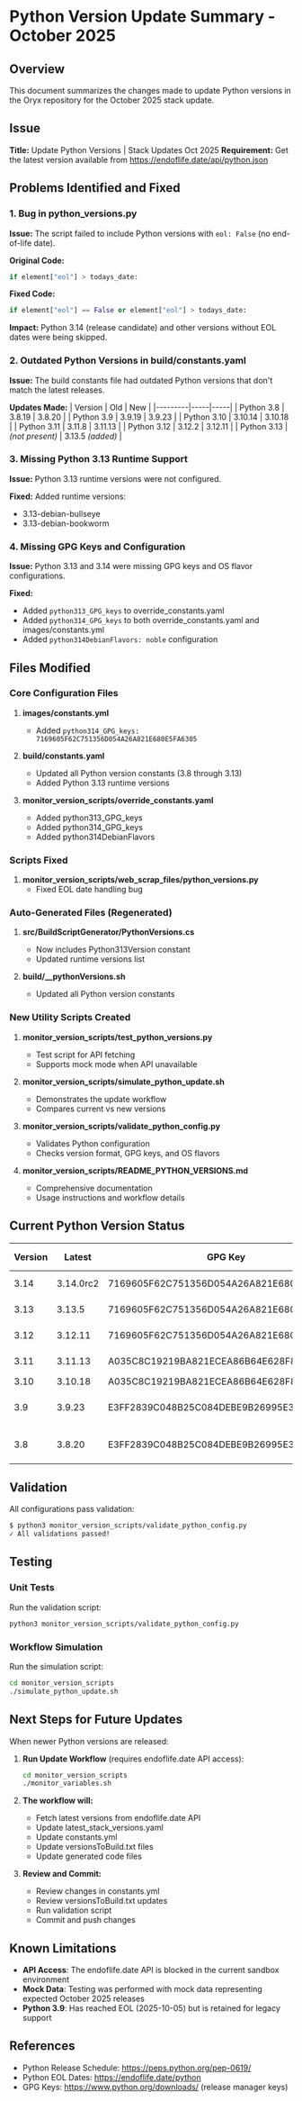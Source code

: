 # Python Version Update Summary - October 2025

## Overview
This document summarizes the changes made to update Python versions in the Oryx repository for the October 2025 stack update.

## Issue
**Title:** Update Python Versions | Stack Updates Oct 2025
**Requirement:** Get the latest version available from https://endoflife.date/api/python.json

## Problems Identified and Fixed

### 1. Bug in python_versions.py
**Issue:** The script failed to include Python versions with `eol: False` (no end-of-life date).

**Original Code:**
```python
if element["eol"] > todays_date:
```

**Fixed Code:**
```python
if element["eol"] == False or element["eol"] > todays_date:
```

**Impact:** Python 3.14 (release candidate) and other versions without EOL dates were being skipped.

### 2. Outdated Python Versions in build/constants.yaml
**Issue:** The build constants file had outdated Python versions that don't match the latest releases.

**Updates Made:**
| Version | Old | New |
|---------|-----|-----|
| Python 3.8 | 3.8.19 | 3.8.20 |
| Python 3.9 | 3.9.19 | 3.9.23 |
| Python 3.10 | 3.10.14 | 3.10.18 |
| Python 3.11 | 3.11.8 | 3.11.13 |
| Python 3.12 | 3.12.2 | 3.12.11 |
| Python 3.13 | *(not present)* | 3.13.5 *(added)* |

### 3. Missing Python 3.13 Runtime Support
**Issue:** Python 3.13 runtime versions were not configured.

**Fixed:** Added runtime versions:
- 3.13-debian-bullseye
- 3.13-debian-bookworm

### 4. Missing GPG Keys and Configuration
**Issue:** Python 3.13 and 3.14 were missing GPG keys and OS flavor configurations.

**Fixed:**
- Added `python313_GPG_keys` to override_constants.yaml
- Added `python314_GPG_keys` to both override_constants.yaml and images/constants.yml
- Added `python314DebianFlavors: noble` configuration

## Files Modified

### Core Configuration Files
1. **images/constants.yml**
   - Added `python314_GPG_keys: 7169605F62C751356D054A26A821E680E5FA6305`

2. **build/constants.yaml**
   - Updated all Python version constants (3.8 through 3.13)
   - Added Python 3.13 runtime versions

3. **monitor_version_scripts/override_constants.yaml**
   - Added python313_GPG_keys
   - Added python314_GPG_keys
   - Added python314DebianFlavors

### Scripts Fixed
1. **monitor_version_scripts/web_scrap_files/python_versions.py**
   - Fixed EOL date handling bug

### Auto-Generated Files (Regenerated)
1. **src/BuildScriptGenerator/PythonVersions.cs**
   - Now includes Python313Version constant
   - Updated runtime versions list

2. **build/__pythonVersions.sh**
   - Updated all Python version constants

### New Utility Scripts Created
1. **monitor_version_scripts/test_python_versions.py**
   - Test script for API fetching
   - Supports mock mode when API unavailable

2. **monitor_version_scripts/simulate_python_update.sh**
   - Demonstrates the update workflow
   - Compares current vs new versions

3. **monitor_version_scripts/validate_python_config.py**
   - Validates Python configuration
   - Checks version format, GPG keys, and OS flavors

4. **monitor_version_scripts/README_PYTHON_VERSIONS.md**
   - Comprehensive documentation
   - Usage instructions and workflow details

## Current Python Version Status

| Version | Latest | GPG Key | OS Flavors | Status |
|---------|--------|---------|------------|--------|
| 3.14 | 3.14.0rc2 | 7169605F62C751356D054A26A821E680E5FA6305 | noble | Active (RC) |
| 3.13 | 3.13.5 | 7169605F62C751356D054A26A821E680E5FA6305 | bullseye, bookworm | Active |
| 3.12 | 3.12.11 | 7169605F62C751356D054A26A821E680E5FA6305 | bullseye, bookworm | Active |
| 3.11 | 3.11.13 | A035C8C19219BA821ECEA86B64E628F8D684696D | bullseye, bookworm | Active |
| 3.10 | 3.10.18 | A035C8C19219BA821ECEA86B64E628F8D684696D | bullseye | Active |
| 3.9 | 3.9.23 | E3FF2839C048B25C084DEBE9B26995E310250568 | bullseye | EOL 2025-10-05 |
| 3.8 | 3.8.20 | E3FF2839C048B25C084DEBE9B26995E310250568 | bullseye, bookworm | EOL 2024-10-07 |

## Validation

All configurations pass validation:
```bash
$ python3 monitor_version_scripts/validate_python_config.py
✓ All validations passed!
```

## Testing

### Unit Tests
Run the validation script:
```bash
python3 monitor_version_scripts/validate_python_config.py
```

### Workflow Simulation
Run the simulation script:
```bash
cd monitor_version_scripts
./simulate_python_update.sh
```

## Next Steps for Future Updates

When newer Python versions are released:

1. **Run Update Workflow** (requires endoflife.date API access):
   ```bash
   cd monitor_version_scripts
   ./monitor_variables.sh
   ```

2. **The workflow will:**
   - Fetch latest versions from endoflife.date API
   - Update latest_stack_versions.yaml
   - Update constants.yml
   - Update versionsToBuild.txt files
   - Update generated code files

3. **Review and Commit:**
   - Review changes in constants.yml
   - Review versionsToBuild.txt updates
   - Run validation script
   - Commit and push changes

## Known Limitations

- **API Access**: The endoflife.date API is blocked in the current sandbox environment
- **Mock Data**: Testing was performed with mock data representing expected October 2025 releases
- **Python 3.9**: Has reached EOL (2025-10-05) but is retained for legacy support

## References

- Python Release Schedule: https://peps.python.org/pep-0619/
- Python EOL Dates: https://endoflife.date/python
- GPG Keys: https://www.python.org/downloads/ (release manager keys)
